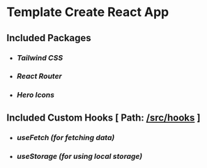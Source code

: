 # **Template Create React App**

## **Included Packages**
* ### ***Tailwind CSS***
* ### ***React Router***
* ### ***Hero Icons***


## **Included Custom Hooks [ Path: [/src/hooks](https://github.com/Muhammad-Nafis-Abdullah/templete-react-app/tree/master/src/hooks) ]**
* ### ***useFetch (for fetching data)***
* ### ***useStorage (for using local storage)***